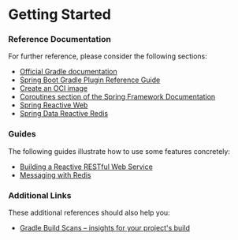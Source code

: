 # Getting Started

### Reference Documentation
For further reference, please consider the following sections:

* [Official Gradle documentation](https://docs.gradle.org)
* [Spring Boot Gradle Plugin Reference Guide](https://docs.spring.io/spring-boot/docs/2.6.6/gradle-plugin/reference/html/)
* [Create an OCI image](https://docs.spring.io/spring-boot/docs/2.6.6/gradle-plugin/reference/html/#build-image)
* [Coroutines section of the Spring Framework Documentation](https://docs.spring.io/spring/docs/5.3.18/spring-framework-reference/languages.html#coroutines)
* [Spring Reactive Web](https://docs.spring.io/spring-boot/docs/2.6.6/reference/htmlsingle/#web.reactive)
* [Spring Data Reactive Redis](https://docs.spring.io/spring-boot/docs/2.6.6/reference/htmlsingle/#boot-features-redis)

### Guides
The following guides illustrate how to use some features concretely:

* [Building a Reactive RESTful Web Service](https://spring.io/guides/gs/reactive-rest-service/)
* [Messaging with Redis](https://spring.io/guides/gs/messaging-redis/)

### Additional Links
These additional references should also help you:

* [Gradle Build Scans – insights for your project's build](https://scans.gradle.com#gradle)

